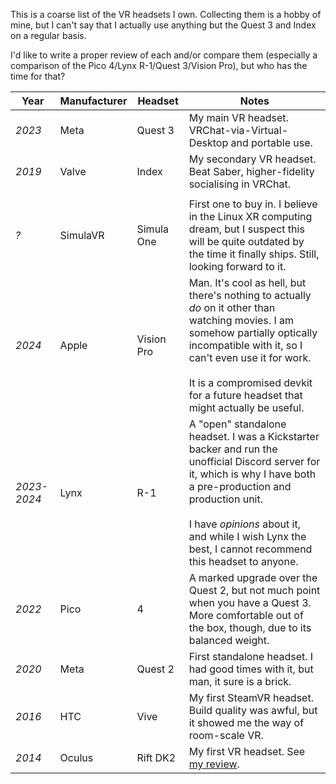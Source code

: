 This is a coarse list of the VR headsets I own. Collecting them is a hobby of mine, but I can't say that I actually use anything but the Quest 3 and Index on a regular basis.

I'd like to write a proper review of each and/or compare them (especially a comparison of the Pico 4/Lynx R-1/Quest 3/Vision Pro), but who has the time for that?

<!-- more -->

| **Year**    | **Manufacturer** | **Headset** | **Notes**                                                                                                                                                                                                                                                                            |
| ----------- | ---------------- | ----------- | ------------------------------------------------------------------------------------------------------------------------------------------------------------------------------------------------------------------------------------------------------------------------------------ |
| _2023_      | Meta             | Quest 3     | My main VR headset. VRChat-via-Virtual-Desktop and portable use.                                                                                                                                                                                                                     |
| _2019_      | Valve            | Index       | My secondary VR headset. Beat Saber, higher-fidelity socialising in VRChat.                                                                                                                                                                                                          |
|             |
| _?_         | SimulaVR         | Simula One  | First one to buy in. I believe in the Linux XR computing dream, but I suspect this will be quite outdated by the time it finally ships. Still, looking forward to it.                                                                                                                |
| _2024_      | Apple            | Vision Pro  | Man. It's cool as hell, but there's nothing to actually _do_ on it other than watching movies. I am somehow partially optically incompatible with it, so I can't even use it for work.<br><br>It is a compromised devkit for a future headset that might actually be useful.         |
| _2023-2024_ | Lynx             | R-1         | A "open" standalone headset. I was a Kickstarter backer and run the unofficial Discord server for it, which is why I have both a pre-production and production unit.<br/></br>I have _opinions_ about it, and while I wish Lynx the best, I cannot recommend this headset to anyone. |
| _2022_      | Pico             | 4           | A marked upgrade over the Quest 2, but not much point when you have a Quest 3. More comfortable out of the box, though, due to its balanced weight.                                                                                                                                  |
| _2020_      | Meta             | Quest 2     | First standalone headset. I had good times with it, but man, it sure is a brick.                                                                                                                                                                                                     |
| _2016_      | HTC              | Vive        | My first SteamVR headset. Build quality was awful, but it showed me the way of room-scale VR.                                                                                                                                                                                        |
| _2014_      | Oculus           | Rift DK2    | My first VR headset. See [my review](/blog/ocufabulous/).                                                                                                                                                                                                                            |
